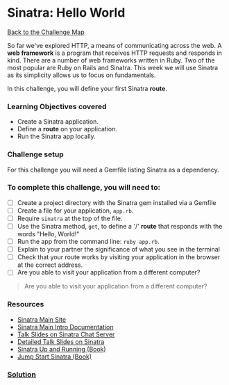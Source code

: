 # Sinatra: Hello World

[Back to the Challenge Map](00_challenge_map.md)

So far we've explored HTTP, a means of communicating across the web. A **web framework** is a program that receives HTTP requests and responds in kind. There are a number of web frameworks written in Ruby. Two of the most popular are Ruby on Rails and Sinatra. This week we will use Sinatra as its simplicity allows us to focus on fundamentals.

In this challenge, you will define your first Sinatra **route**.

### Learning Objectives covered
- Create a Sinatra application.
- Define a **route** on your application.
- Run the Sinatra app locally.

### Challenge setup

For this challenge you will need a Gemfile listing Sinatra as a dependency.

### To complete this challenge, you will need to:

- [ ] Create a project directory with the Sinatra gem installed via a Gemfile
- [ ] Create a file for your application, `app.rb`.
- [ ] Require `sinatra` at the top of the file.
- [ ] Use the Sinatra method, `get`, to define a '/' **route** that responds with the words "Hello, World!"
- [ ] Run the app from the command line: `ruby app.rb`.
- [ ] Explain to your partner the significance of what you see in the terminal
- [ ] Check that your route works by visiting your application in the browser at the correct address.
- [ ] Are you able to visit your application from a different computer?

> Are you able to visit your application from a different computer?

### Resources

* [Sinatra Main Site](http://www.sinatrarb.com/)
* [Sinatra Main Intro Documentation](http://www.sinatrarb.com/intro.html)
* [Talk Slides on Sinatra Chat Server](http://obfusk.org/achatwithsinatra/#1)
* [Detailed Talk Slides on Sinatra](http://www.slideshare.net/BobNadlerJr/sinatra-flatiron)
* [Sinatra Up and Running (Book)](http://shop.oreilly.com/product/0636920019664.do)
* [Jump Start Sinatra (Book)](http://www.sitepoint.com/store/jump-start-sinatra/)

### [Solution](solutions/01.md)
